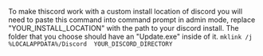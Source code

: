 To make thiscord work with a custom install location of discord you will need to paste this command into command prompt in admin mode, replace "YOUR_INSTALL_LOCATION" with the path to your discord install.
The folder that you choose should have an "Update.exe" inside of it.
`mklink /j %LOCALAPPDATA%/Discord  YOUR_DISCORD_DIRECTORY`
